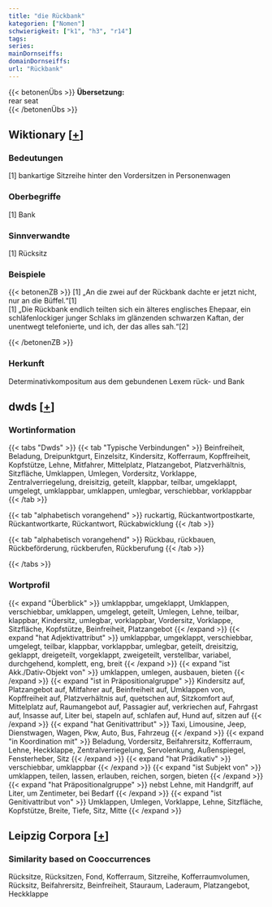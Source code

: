 ```yaml
---
title: "die Rückbank"
kategorien: ["Nomen"]
schwierigkeit: ["k1", "h3", "r14"]
tags:
series:
mainDornseiffs:
domainDornseiffs:
url: "Rückbank"
---
```


{{< betonenÜbs >}}
**Übersetzung:**  
rear seat  
{{< /betonenÜbs >}}

## Wiktionary [[+](https://de.wiktionary.org/wiki/Rückbank)]

### Bedeutungen
[1] bankartige Sitzreihe hinter den Vordersitzen in Personenwagen  

### Oberbegriffe
[1] Bank  

### Sinnverwandte
[1] Rücksitz  

### Beispiele
{{< betonenZB >}}
[1] „An die zwei auf der Rückbank dachte er jetzt nicht, nur an die Büffel.“[1]  
[1] „Die Rückbank endlich teilten sich ein älteres englisches Ehepaar, ein schläfenlockiger junger Schlaks im glänzenden schwarzen Kaftan, der unentwegt telefonierte, und ich, der das alles sah.“[2]  

{{< /betonenZB >}}
### Herkunft
Determinativkompositum aus dem gebundenen Lexem rück- und Bank  



## dwds [[+](https://www.dwds.de/wb/Rückbank)]

### Wortinformation
{{< tabs "Dwds" >}}
{{< tab "Typische Verbindungen" >}}
Beinfreiheit, Beladung, Dreipunktgurt, Einzelsitz, Kindersitz, Kofferraum, Kopffreiheit, Kopfstütze, Lehne, Mitfahrer, Mittelplatz, Platzangebot, Platzverhältnis, Sitzfläche, Umklappen, Umlegen, Vordersitz, Vorklappe, Zentralverriegelung, dreisitzig, geteilt, klappbar, teilbar, umgeklappt, umgelegt, umklappbar, umklappen, umlegbar, verschiebbar, vorklappbar
{{< /tab >}}

{{< tab "alphabetisch vorangehend" >}}
ruckartig, Rückantwortpostkarte, Rückantwortkarte, Rückantwort, Rückabwicklung
{{< /tab >}}

{{< tab "alphabetisch vorangehend" >}}
Rückbau, rückbauen, Rückbeförderung, rückberufen, Rückberufung
{{< /tab >}}

{{< /tabs >}}

### Wortprofil
{{< expand "Überblick" >}} umklappbar, umgeklappt, Umklappen, verschiebbar, umklappen, umgelegt, geteilt, Umlegen, Lehne, teilbar, klappbar, Kindersitz, umlegbar, vorklappbar, Vordersitz, Vorklappe, Sitzfläche, Kopfstütze, Beinfreiheit, Platzangebot {{< /expand >}}
{{< expand "hat Adjektivattribut" >}} umklappbar, umgeklappt, verschiebbar, umgelegt, teilbar, klappbar, vorklappbar, umlegbar, geteilt, dreisitzig, geklappt, dreigeteilt, vorgeklappt, zweigeteilt, verstellbar, variabel, durchgehend, komplett, eng, breit {{< /expand >}}
{{< expand "ist Akk./Dativ-Objekt von" >}} umklappen, umlegen, ausbauen, bieten {{< /expand >}}
{{< expand "ist in Präpositionalgruppe" >}} Kindersitz auf, Platzangebot auf, Mitfahrer auf, Beinfreiheit auf, Umklappen von, Kopffreiheit auf, Platzverhältnis auf, quetschen auf, Sitzkomfort auf, Mittelplatz auf, Raumangebot auf, Passagier auf, verkriechen auf, Fahrgast auf, Insasse auf, Liter bei, stapeln auf, schlafen auf, Hund auf, sitzen auf {{< /expand >}}
{{< expand "hat Genitivattribut" >}} Taxi, Limousine, Jeep, Dienstwagen, Wagen, Pkw, Auto, Bus, Fahrzeug {{< /expand >}}
{{< expand "in Koordination mit" >}} Beladung, Vordersitz, Beifahrersitz, Kofferraum, Lehne, Heckklappe, Zentralverriegelung, Servolenkung, Außenspiegel, Fensterheber, Sitz {{< /expand >}}
{{< expand "hat Prädikativ" >}} verschiebbar, umklappbar {{< /expand >}}
{{< expand "ist Subjekt von" >}} umklappen, teilen, lassen, erlauben, reichen, sorgen, bieten {{< /expand >}}
{{< expand "hat Präpositionalgruppe" >}} nebst Lehne, mit Handgriff, auf Liter, um Zentimeter, bei Bedarf {{< /expand >}}
{{< expand "ist Genitivattribut von" >}} Umklappen, Umlegen, Vorklappe, Lehne, Sitzfläche, Kopfstütze, Breite, Tiefe, Sitz, Mitte {{< /expand >}}

## Leipzig Corpora [[+](https://corpora.uni-leipzig.de/en/res?word=Rückbank&corpusId=deu_newscrawl-public_2018)]


### Similarity based on Cooccurrences
Rücksitze, Rücksitzen, Fond, Kofferraum, Sitzreihe, Kofferraumvolumen, Rücksitz, Beifahrersitz, Beinfreiheit, Stauraum, Laderaum, Platzangebot, Heckklappe

